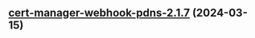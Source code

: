 

## [cert-manager-webhook-pdns-2.1.7](https://github.com/cyr-ius/truenas-charts/compare/cert-manager-webhook-pdns-2.1.6...cert-manager-webhook-pdns-2.1.7) (2024-03-15)

